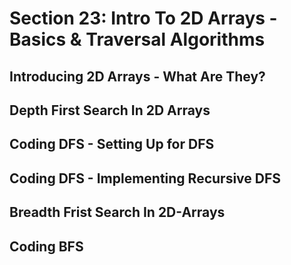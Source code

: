 # Section 23: Intro To 2D Arrays - Basics & Traversal Algorithms  

## Introducing 2D Arrays - What Are They? 

## Depth First Search In 2D Arrays 

## Coding DFS - Setting Up for DFS 

## Coding DFS - Implementing Recursive DFS 

## Breadth Frist Search In 2D-Arrays 

## Coding BFS 
